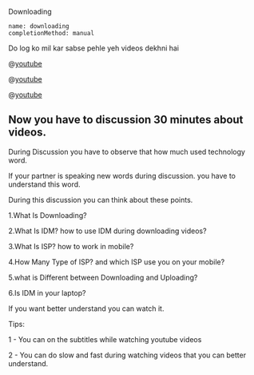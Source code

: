 Downloading

```ngMeta
name: downloading
completionMethod: manual
```

Do log ko mil kar sabse pehle yeh videos dekhni hai


@[youtube](F69kWUbi9Xk)


@[youtube](GLqsY0Oxtgo)

@[youtube](kfqGio32jLA)



## Now you have to discussion 30 minutes about videos.

During Discussion you have to observe that how much used technology word.



If your partner is speaking new words during discussion. you have to understand this word.



During this discussion you can think about these points.



1.What  Is Downloading?


2.What Is IDM? how to use IDM during downloading videos?


3.What Is ISP? how to work in mobile?


4.How Many Type of  ISP? and which ISP use you on your mobile?


5.what is Different between Downloading and Uploading?


6.Is IDM in your laptop?



If you want better understand you can watch it.

Tips:

1 - You can on the subtitles  while watching youtube videos

2 - You can do slow and fast during watching videos that you can better understand.



